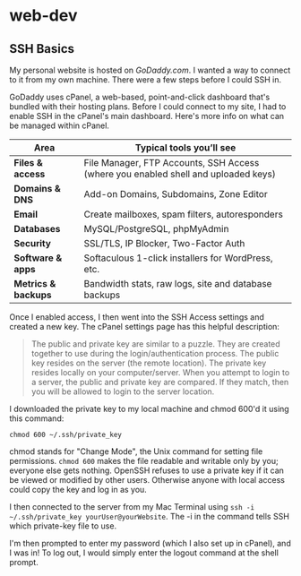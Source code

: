# web-dev

## SSH Basics

My personal website is hosted on _GoDaddy.com_. I wanted a way to connect to it from my own machine. There were a few steps before I could SSH in.

GoDaddy uses cPanel, a web-based, point-and-click dashboard that's bundled with their hosting plans. Before I could connect to my site, I had to enable SSH in the cPanel's main dashboard. Here's more info on what can be managed within cPanel.

| Area                  | Typical tools you’ll see                                                           |
| --------------------- | ---------------------------------------------------------------------------------- |
| **Files & access**    | File Manager, FTP Accounts, SSH Access (where you enabled shell and uploaded keys) |
| **Domains & DNS**     | Add-on Domains, Subdomains, Zone Editor                                            |
| **Email**             | Create mailboxes, spam filters, autoresponders                                     |
| **Databases**         | MySQL/PostgreSQL, phpMyAdmin                                                       |
| **Security**          | SSL/TLS, IP Blocker, Two-Factor Auth                                               |
| **Software & apps**   | Softaculous 1-click installers for WordPress, etc.                                 |
| **Metrics & backups** | Bandwidth stats, raw logs, site and database backups                               |

Once I enabled access, I then went into the SSH Access settings and created a new key. The cPanel settings page has this helpful description:

> The public and private key are similar to a puzzle. They are created together to use during the login/authentication process. The public key resides on the server (the remote location). The private key resides locally on your computer/server. When you attempt to login to a server, the public and private key are compared. If they match, then you will be allowed to login to the server location.

I downloaded the private key to my local machine and chmod 600'd it using this command:

```chmod 600 ~/.ssh/private_key```

chmod stands for "Change Mode", the Unix command for setting file permissions. ```chmod 600``` makes the file readable and writable only by you; everyone else gets nothing. OpenSSH refuses to use a private key if it can be viewed or modified by other users. Otherwise anyone with local access could copy the key and log in as you.

I then connected to the server from my Mac Terminal using ```ssh -i ~/.ssh/private_key yourUser@yourWebsite```. The -i in the command tells SSH which private-key file to use.

I'm then prompted to enter my password (which I also set up in cPanel), and I was in! To log out, I would simply enter the logout command at the shell prompt.
